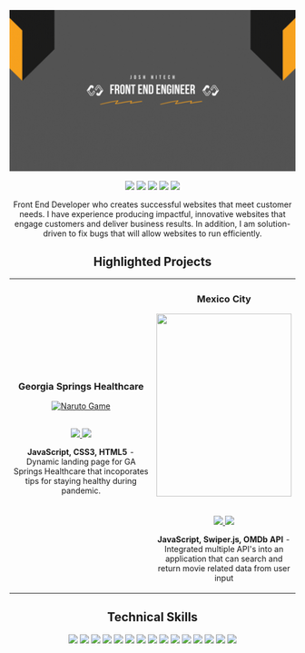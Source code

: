 ![alt text](https://github.com/joshsermon/joshsermon/blob/main/front-end-engineer.gif?raw=true)

<p align="center">
<a href="https://twitter.com/joshhitech"><img src="https://img.shields.io/badge/joshhitech-9b6647?&style=for-the-badge&logo=twitter&logoColor=white" height=25></a>
<a href="https://www.instagram.com/joshhitech/"><img src="https://img.shields.io/badge/joshhitech-9b6647?style=for-the-badge&logo=instagram&logoColor=white" height=25></a>
<a href="https://www.youtube.com/channel/UCpGiesax_1z4BPvcGQDiRPw"><img src="https://img.shields.io/badge/Josh HiTech-9b6647?style=for-the-badge&logo=youtube&logoColor=white" height=25></a>
<a href="https://www.linkedin.com/in/joshsermon/"><img src="https://img.shields.io/badge/Joshua Sermon-9b6647?style=for-the-badge&logo=linkedin&logoColor=white" height=25></a>
<a href="https://mail-attachment.googleusercontent.com/attachment/u/1/?ui=2&ik=a44da7afe4&attid=0.1&permmsgid=msg-f:1732650291291012353&th=180b9c428c60bd01&view=att&disp=inline&realattid=f_l33ejewv0&saddbat=ANGjdJ8HfJBseW0yFBUHhLX8_rFxQF1WzCmE1a6i6U820I6BlFldg_QCBbLOLIAQmA20z5o9S75wr17ChxFfx7GHEMaR0CUiLYO89oB0yhGu9b-RCsk2LNIx0LAPaZUZMKKCnFVfeC1mo4EHkOJxA9UNnNmi32K9eKH4Bqktq2mC2ANRkiY1r5eZoFYk7fGYcz_fvy4ymJVdMev52fLY4gRb9hwZki8BkjqqowpNo1q_Cw2CgPL0ZTzD0aGqyAh_PEVPwugyzvgV_9v-DhZloZuar4aDN9O5aGNOo-QnlGGYqrjnfFFtFUYn_pmZIysagtO2lLeaubpgE-Pimk4Y_XeuT-XyLIwjZp5lhd5Hk9JzbzevT-nw0NDLlbb7zPhzwmNRGGDy1BjmgPE0X5bCFTJvuCVGd_uXNOhh_FQRKYCRzpyRTJn-IcTkQYMCN3aawn_LJn3Q7Daytiyjk7wnp56x2vaaoJlXXht-nLoAqVMlgW19lEq5wUy3Vn9th6y-PMPVG34jZY16qr9lkS3PSeUOT2t4vnGVxH5xWuJmkD8OObNrM6MtwlLUQpkTFSmQWN1AGwQiVUozMQnSQZSKr0IaXHz7yOECg7_Veefgpb5hutH82gI-JXbx6yTri8zpV6B4oPnmusZ2GFTTUEVDw4fKUs1-tH_vQxBrNDeZytxqSnk0iMHwsWwFjOG9XwHcPweniFXHecEIlIOOdoaP27T2lafEFTTMZFyBhASUoOw4TGJn5dRDPbrKLIDLIHXhkSmtZM4bCNKjSOmO0YSwQx8SGR7lQcZ0Pbq4DyVjvw"><img src="https://img.shields.io/badge/Download_Resume-9b6647?style=for-the-badge&logo=googledrive&logoColor=white" height=25></a>
</p>

<p align="center">
    Front End Developer who creates successful websites that meet customer needs. I have experience producing impactful, innovative websites that engage customers and deliver business results. In addition, I am solution- driven to fix bugs that will allow websites to run efficiently.
</p>


<!--Project Section -->

<h2 align="center">Highlighted Projects </h2>
<div align="center">
<table>
<tr>
<td width="50%">
<h3 align="center" color="white">Georgia Springs Healthcare</h2>
<div align="center" >  
<a href='https://joshsermon.github.io/Healthcare/'>
<img src="https://i.imgur.com/0beYB6A.gif" alt="Naruto Game" height="322px" width="100%" />
</a>
<br>
<br>
<p>
<a href="https://github.com/ssaryonjr/Naruto-Character-Selector/tree/main/Naruto.JS" target="_blank">
<img src="https://img.shields.io/badge/Code-lightgrey?style=for-the-badge&logo=github"/>
</a>  
<a href="https://joshsermon.github.io/Healthcare/" target="_blank">
<img src="https://img.shields.io/badge/-website-green?style=for-the-badge&color=9b6647"/>
</a>
</p>
<p><strong>JavaScript, CSS3, HTML5</strong> - Dynamic landing page for GA Springs Healthcare that incoporates tips for staying healthy during pandemic.</p>
</div>
</td>
<td width="50%">
<h3 align="center" color="white">Mexico City</h2>
<div align="center" >  
<a href='#'>
<img src="https://i.imgur.com/ykeA2i5.gif" alt="" height="322px" width="100%" />
</a>
<br>
<br>
<p>
<a href="https://github.com/JoshSermon/Healthcare" target="_blank">
<img src="https://img.shields.io/badge/Code-lightgrey?style=for-the-badge&logo=github"/>
</a>  
<a href="https://ssjrmovieapi.netlify.app/" target="_blank">
<img src="https://img.shields.io/badge/-website-green?style=for-the-badge&color=9b6647"/>
</a>
</p>
<p><strong>JavaScript, Swiper.js, OMDb API</strong> - Integrated multiple API's into an application that can search and return movie related data from user input</p>
</div>
</table>

</div>

<h2 align="center">Technical Skills</h2>
<p align="center">
<img src="https://img.shields.io/badge/HTML5-9b6647?style=for-the-badge&logo=html5&logoColor=white" height=25>
<img src="https://img.shields.io/badge/CSS3-9b6647?style=for-the-badge&logo=css3&logoColor=white" height=25>
<img src="https://img.shields.io/badge/JavaScript-9b6647?style=for-the-badge&logo=javascript&logoColor=F7DF1E" height=25>
<img src="https://img.shields.io/badge/Node.js-9b6647?style=for-the-badge&logo=nodedotjs&logoColor=white" height=25>
<img src="https://img.shields.io/badge/React-9b6647?style=for-the-badge&logo=react&logoColor=61DAFB" height=25>
<img src="https://img.shields.io/badge/Express.js-9b6647?style=for-the-badge&logo=express&logoColor=white" height=25>
<img src="https://img.shields.io/badge/MongoDB-9b6647?style=for-the-badge&logo=mongodb&logoColor=white" height=25>
   
<img src="https://img.shields.io/badge/bootstrap-9b6647.svg?style=for-the-badge&logo=bootstrap&logoColor=white" height=25>
<img src="https://img.shields.io/badge/GULP-9b6647.svg?style=for-the-badge&logo=gulp&logoColor=white" height=25>
<img src="https://img.shields.io/badge/-jest-9b6647?style=for-the-badge&logo=jest&logoColor=white" height=25>
<img src="https://img.shields.io/badge/Lint-9b6647?style=for-the-badge&logo=eslint&logoColor=white" height=25>
<img src="https://img.shields.io/badge/SASS-9b6647.svg?style=for-the-badge&logo=SASS&logoColor=white" height=25>


   
<img src="https://img.shields.io/badge/firebase-9b6647?style=for-the-badge&logo=firebase&logoColor=white" height=25>
<img src="https://img.shields.io/badge/Visual_Studio-9b6647?style=for-the-badge&logo=visual%20studio&logoColor=white" height=25>
<img src="https://img.shields.io/badge/GIT-9b6647?style=for-the-badge&logo=git&logoColor=white" height=25>
</p>

